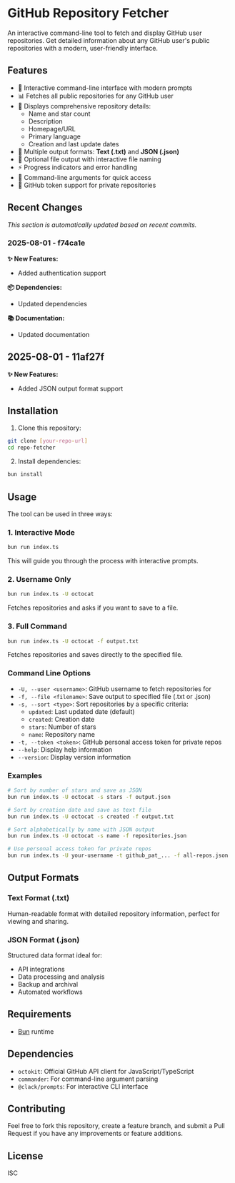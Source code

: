 # GitHub Repository Fetcher

An interactive command-line tool to fetch and display GitHub user repositories. Get detailed information about any GitHub user's public repositories with a modern, user-friendly interface.

## Features

- 🚀 Interactive command-line interface with modern prompts
- 📊 Fetches all public repositories for any GitHub user
- 📝 Displays comprehensive repository details:
  - Name and star count
  - Description
  - Homepage/URL
  - Primary language
  - Creation and last update dates
- 💾 Multiple output formats: **Text (.txt)** and **JSON (.json)**
- 📄 Optional file output with interactive file naming
- ⚡ Progress indicators and error handling
- 🎯 Command-line arguments for quick access
- 🔐 GitHub token support for private repositories


## Recent Changes

*This section is automatically updated based on recent commits.*

### 2025-08-01 - f74ca1e

**✨ New Features:**
- Added authentication support

**📦 Dependencies:**
- Updated dependencies

**📚 Documentation:**
- Updated documentation

## 2025-08-01 - 11af27f

**✨ New Features:**
- Added JSON output format support

## Installation

1. Clone this repository:

```bash
git clone [your-repo-url]
cd repo-fetcher
```

2. Install dependencies:

```bash
bun install
```

## Usage

The tool can be used in three ways:

### 1. Interactive Mode

```bash
bun run index.ts
```

This will guide you through the process with interactive prompts.

### 2. Username Only

```bash
bun run index.ts -U octocat
```

Fetches repositories and asks if you want to save to a file.

### 3. Full Command

```bash
bun run index.ts -U octocat -f output.txt
```

Fetches repositories and saves directly to the specified file.

### Command Line Options

- `-U, --user <username>`: GitHub username to fetch repositories for
- `-f, --file <filename>`: Save output to specified file (.txt or .json)
- `-s, --sort <type>`: Sort repositories by a specific criteria:
  - `updated`: Last updated date (default)
  - `created`: Creation date
  - `stars`: Number of stars
  - `name`: Repository name
- `-t, --token <token>`: GitHub personal access token for private repos
- `--help`: Display help information
- `--version`: Display version information

### Examples

```bash
# Sort by number of stars and save as JSON
bun run index.ts -U octocat -s stars -f output.json

# Sort by creation date and save as text file
bun run index.ts -U octocat -s created -f output.txt

# Sort alphabetically by name with JSON output
bun run index.ts -U octocat -s name -f repositories.json

# Use personal access token for private repos
bun run index.ts -U your-username -t github_pat_... -f all-repos.json
```

## Output Formats

### Text Format (.txt)
Human-readable format with detailed repository information, perfect for viewing and sharing.

### JSON Format (.json)
Structured data format ideal for:
- API integrations
- Data processing and analysis
- Backup and archival
- Automated workflows

## Requirements

- [Bun](https://bun.sh/) runtime

## Dependencies

- `octokit`: Official GitHub API client for JavaScript/TypeScript
- `commander`: For command-line argument parsing
- `@clack/prompts`: For interactive CLI interface

## Contributing

Feel free to fork this repository, create a feature branch, and submit a Pull Request if you have any improvements or feature additions.

## License

ISC
